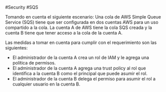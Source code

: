 #Security #SQS 

Tomando en cuenta el siguiente escenario: 
Una cola de AWS Simple Queue Service (SQS) tiene que ser configurada en dos cuentas AWS para un uso compartido a la cola.
La cuenta A de AWS tiene la cola SQS creada y la cuenta B tiene que tener acceso a la cola de la cuenta A.

Las medidas a tomar en cuenta para cumplir con el requerimiento son las siguientes:
- El administrador de la cuenta A crea un rol de IAM y le agrega una política de permisos.
- El administrador de la cuenta A agrega una trust policy al rol que identifica a la cuenta B como el principal que puede asumir el rol.
- El administrador de la cuenta B delega el permiso para asumir el rol a cualquier usuario en la cuenta B.